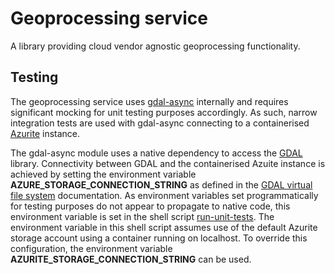 # Geoprocessing service

 A library providing cloud vendor agnostic geoprocessing functionality.

## Testing

The geoprocessing service uses [gdal-async](https://www.npmjs.com/package/gdal-async) internally and requires significant mocking for unit testing purposes accordingly.
As such, narrow integration tests are used with gdal-async connecting to a containerised [Azurite](https://hub.docker.com/_/microsoft-azure-storage-azurite) instance.

The gdal-async module uses a native dependency to access the [GDAL](https://gdal.org/) library. Connectivity between GDAL and the containerised Azuite instance is achieved
by setting the environment variable **AZURE_STORAGE_CONNECTION_STRING** as defined in the [GDAL virtual file system](https://gdal.org/user/virtual_file_systems.html)
documentation. As environment variables set programmatically for testing purposes do not appear to propagate to native code, this environment variable is set in the shell
script [run-unit-tests](../../bin/run-unit-tests). The environment variable in this shell script assumes use of the default Azurite storage account using a container
running on localhost. To override this configuration, the environment variable **AZURITE_STORAGE_CONNECTION_STRING** can be used.
